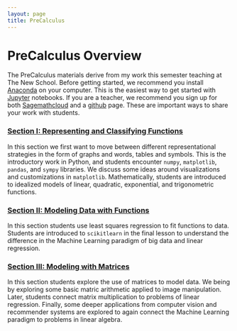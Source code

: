 ```yaml
---
layout: page
title: PreCalculus
---
```


# PreCalculus Overview

The PreCalculus materials derive from my work this semester teaching at The New School.  Before getting started, we recommend you install 
[Anaconda](https://www.continuum.io/downloads) on your computer.  This is the easiest way to get started with [Jupyter](https://jupyter.org/) notebooks.  If you are a teacher, we recommend you sign up for 
both [Sagemathcloud](https://cloud.sagemath.com/#settings) and a [github](github.com) page.  These are important ways to share your work with students.

### [Section I: Representing and Classifying Functions](https://dubmathematics.github.io/DubMathematics/preCalc_I/)

In this section we first want to move between different representational strategies in the form of graphs and words, tables and symbols. This is the introductory work in Python, and students encounter `numpy`, `matplotlib`, `pandas`, and `sympy` libraries.  We discuss some ideas around visualizations and customizations in `matplotlib`.  Mathematically, students are introduced to idealized models of linear, quadratic, exponential, and trigonometric functions.



### [Section II: Modeling Data with Functions](https://dubmathematics.github.io/DubMathematics/preCalc_II/)

In this section students use least squares regression to fit functions to data.  Students are introduced to `scikitlearn` in the final lesson to understand the difference in the Machine Learning paradigm of big data and linear regression.


### [Section III: Modeling with Matrices](https://dubmathematics.github.io/DubMathematics/preCalc_III/)

In this section students explore the use of matrices to model data.  We being by exploring some basic matric arithmetic applied to image manipulation.  Later, students connect matrix multiplication to problems of linear regression.  Finally, some deeper applications from 
computer vision and recommender systems are explored to again connect the Machine Learning paradigm to problems in linear algebra.


